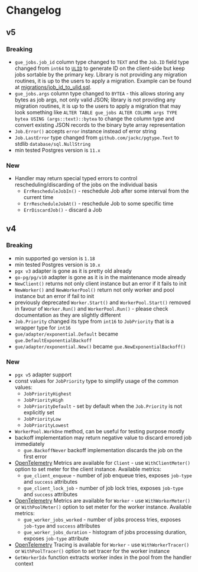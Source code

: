 # Changelog

## v5

### Breaking

- `gue_jobs.job_id` column type changed to `TEXT` and the `Job.ID` field type changed from `int64`
  to [`ULID`](https://github.com/oklog/ulid) to generate ID on the client-side but keep jobs sortable by the primary
  key. Library is not providing any migration routines, it is up to the users to apply a migration. Example can be
  found at [migrations/job_id_to_ulid.sql](./migrations/job_id_to_ulid.sql).
- `gue_jobs.args` column type changed to `BYTEA` - this allows storing any bytes as job args, not only valid JSON;
  library is not providing any migration routines, it is up to the users to apply a migration that may look something
  like `ALTER TABLE gue_jobs ALTER COLUMN args TYPE bytea USING (args::text)::bytea` to change the column type and
  convert existing JSON records to the binary byte array representation
- `Job.Error()` accepts `error` instance instead of error string
- `Job.LastError` type changed from `github.com/jackc/pgtype.Text` to stdlib `database/sql.NullString`
- min tested Postgres version is `11.x`

### New

- Handler may return special typed errors to control rescheduling/discarding of the jobs on the individual basis
  - `ErrRescheduleJobIn()` - reschedule Job after some interval from the current time
  - `ErrRescheduleJobAt()` - reschedule Job to some specific time
  - `ErrDiscardJob()` - discard a Job

## v4

### Breaking

- min supported go version is `1.18`
- min tested Postgres version is `10.x`
- `pgx v3` adapter is gone as it is pretty old already
- `go-pg/pg/v10` adapter is gone as it is in the maintenance mode already
- `NewClient()` returns not only client instance but an error if it fails to init
- `NewWorker()` and `NewWorkerPool()` return not only worker and pool instance but an error if fail to init
- previously deprecated `Worker.Start()` and `WorkerPool.Start()` removed in favour of `Worker.Run()`
  and `WorkerPool.Run()` - please check documentation as they are slightly different
- `Job.Priority` changed its type from `int16` to `JobPriority` that is a wrapper type for `int16`
- `gue/adapter/exponential.Default` became `gue.DefaultExponentialBackoff`
- `gue/adapter/exponential.New()` became `gue.NewExponentialBackoff()`

### New

- `pgx v5` adapter support
- const values for `JobPriority` type to simplify usage of the common values:
  - `JobPriorityHighest`
  - `JobPriorityHigh`
  - `JobPriorityDefault` - set by default when the `Job.Priority` is not explicitly set
  - `JobPriorityLow`
  - `JobPriorityLowest`
- `WorkerPool.WorkOne` method, can be useful for testing purpose mostly
- backoff implementation may return negative value to discard errored job immediately
  - `gue.BackoffNever` backoff implementation discards the job on the first error
- [OpenTelemetry](https://github.com/open-telemetry/opentelemetry-go) Metrics are available for `Client` -
  use `WithClientMeter()` option to set meter for the client instance. Available metrics:
  - `gue_client_enqueue` - number of job enqueue tries, exposes `job-type` and `success` attributes
  - `gue_client_lock_job` - number of job lock tries, exposes `job-type` and `success` attributes
- [OpenTelemetry](https://github.com/open-telemetry/opentelemetry-go) Metrics are available for `Worker` -
  use `WithWorkerMeter()` or `WithPoolMeter()` option to set meter for the worker instance. Available metrics:
  - `gue_worker_jobs_worked` - number of jobs process tries, exposes `job-type` and `success` attributes
  - `gue_worker_jobs_duration` - histogram of jobs processing duration, exposes `job-type` attribute
- [OpenTelemetry](https://github.com/open-telemetry/opentelemetry-go) Tracing is available for `Worker` -
  use `WithWorkerTracer()` or `WithPoolTracer()` option to set tracer for the worker instance
- `GetWorkerIdx` function extracts worker index in the pool from the handler context
